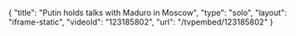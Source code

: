 {
    "title": "Putin holds talks with Maduro in Moscow",
    "type": "solo",
    "layout": "iframe-static",
    "videoId": "123185802",
    "url": "\/tvpembed\/123185802"
}